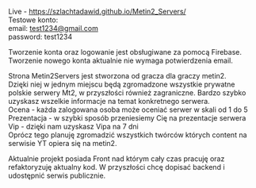 Live - https://szlachtadawid.github.io/Metin2_Servers/ <br>
Testowe konto:<br>
email: test1234@gmail.com <br>
password: test1234 <br>

Tworzenie konta oraz logowanie jest obsługiwane za pomocą Firebase. Tworzenie nowego konta aktualnie nie wymaga potwierdzenia email. <br>

Strona Metin2Servers jest stworzona od gracza dla graczy metin2. <br>
Dzięki niej w jednym miejscu będą zgromadzone wszystkie prywatne polskie serwery Mt2, w przyszłości również zagraniczne. Bardzo szybko uzyskasz wszelkie informacje na temat konkretnego serwera. <br>
Ocena - każda zalogowana osoba może oceniać serwer w skali od 1 do 5 <br>
Prezentacja - w szybki sposób przeniesiemy Cię na prezentacje serwera <br>
Vip - dzięki nam uzyskasz Vipa na 7 dni <br>
Oprócz tego planuję zgromadzić wszystkich twórców których content na serwisie YT opiera się na metin2.  <br>

Aktualnie projekt posiada Front nad którym cały czas pracuję oraz refaktoryzuję aktualny kod. W przyszłości chcę dopisać backend i udostępnić serwis publicznie. 